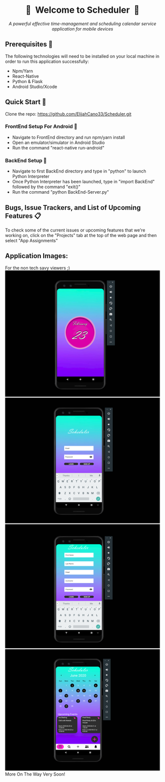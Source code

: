<div align="center">
  
#  :calendar:&nbsp;&nbsp;Welcome to Scheduler&nbsp;&nbsp;:calendar:
*A powerful effective time-management and scheduling calendar service application for mobile devices*

</div>

## Prerequisites :bell:
The following technologies will need to be installed on your local machine in order to run this application successfully:
*   Npm/Yarn  
*   React-Native  
*   Python & Flask  
*   Android Studio/Xcode  

## Quick Start :rocket:
Clone the repo: https://github.com/ElijahCano33/Scheduler.git  
### FrontEnd Setup For Android :iphone:
*   Navigate to FrontEnd directory and run npm/yarn install
*   Open an emulator/simulator in Android Studio
*   Run the command "react-native run-android"  
### BackEnd Setup :electric_plug:
*   Navigate to first BackEnd directory and type in "python" to launch Python Interpreter
*   Once Python Interpreter has been launched, type in "import BackEnd" followed by the command "exit()"
*   Run the command "python BackEnd-Server.py"  

## Bugs, Issue Trackers, and List of Upcoming Features :clipboard:
To check some of the current issues or upcoming features that we're working on, click on the "Projects" tab at the top of the web page and then select "App Assignments"

## Application Images:
For the non tech savy viewers ;)
![Loading Screen](https://github.com/ElijahCano33/Scheduler/blob/elijah-moreStyleFixes/FrontEnd/pics/loading.png)
![Login Screen](https://github.com/ElijahCano33/Scheduler/blob/elijah-moreStyleFixes/FrontEnd/pics/Login.png)
![Register Screen](https://github.com/ElijahCano33/Scheduler/blob/elijah-moreStyleFixes/FrontEnd/pics/Register.png)
![Calendar Screen](https://github.com/ElijahCano33/Scheduler/blob/elijah-moreStyleFixes/FrontEnd/pics/CalendarPic.png)
More On The Way Very Soon!
